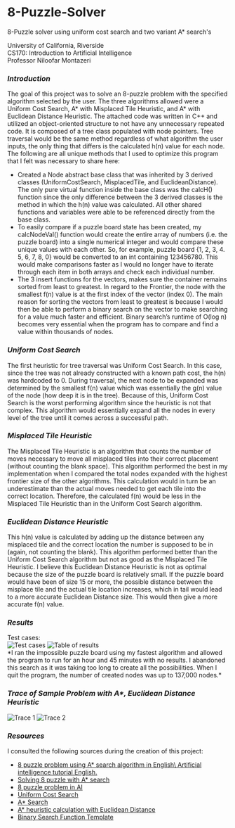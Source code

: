 # 8-Puzzle-Solver
8-Puzzle solver using uniform cost search and two variant A* search's

University of California, Riverside  
CS170: Introduction to Artificial Intelligence  
Professor Niloofar Montazeri

### *Introduction*
The goal of this project was to solve an 8-puzzle problem with the specified algorithm 
selected by the user. The three algorithms allowed were a Uniform Cost Search, A* with 
Misplaced Tile Heuristic, and A* with Euclidean Distance Heuristic. The attached code was 
written in C++ and utilized an object-oriented structure to not have any unnecessary 
repeated code. It is composed of a tree class populated with node pointers. Tree traversal 
would be the same method regardless of what algorithm the user inputs, the only thing that 
differs is the calculated h(n) value for each node.  
The following are all unique methods that I used to optimize this program that I felt was 
necessary to share here:
* Created a Node abstract base class that was inherited by 3 derived classes (UniformCostSearch, MisplacedTile, and EuclideanDistance). The only pure virtual function inside the base class was the calcH() function since the only difference between the 3 derived classes is the method in which the h(n) value was calculated. All other shared functions and variables were able to be referenced directly from the base class.
* To easily compare if a puzzle board state has been created, my calcNodeVal() function would create the entire array of numbers (i.e. the puzzle board) into a single numerical integer and would compare these unique values with each other. So, for example, puzzle board {1, 2, 3, 4. 5, 6, 7, 8, 0} would be converted to an int containing 123456780. This would make comparisons faster as I would no longer have to iterate through each item in both arrays and check each individual number.
* The 3 insert functions for the vectors, makes sure the container remains sorted from least to greatest. In regard to the Frontier, the node with the smallest f(n) value is at the first index of the vector (index 0). The main reason for sorting the vectors from least to greatest is because I would then be able to perform a binary search on the vector to make searching for a value much faster and efficient. Binary search’s runtime of O(log n) becomes very essential when the program has to compare and find a value within thousands of nodes.
### *Uniform Cost Search*
The first heuristic for tree traversal was Uniform Cost Search. In this case, since the tree was not already constructed with a known path cost, the h(n) was hardcoded to 0. During traversal, the next node to be expanded was determined by the smallest f(n) value which was essentially the g(n) value of the node (how deep it is in the tree). Because of this, Uniform Cost Search is the worst performing algorithm since the heuristic is not that complex. This algorithm would essentially expand all the nodes in every level of the tree until it comes across a successful path.
### *Misplaced Tile Heuristic*
The Misplaced Tile Heuristic is an algorithm that counts the number of moves necessary to move all misplaced tiles into their correct placement (without counting the blank space). This algorithm performed the best in my implementation when I compared the total nodes expanded with the highest frontier size of the other algorithms. This calculation would in turn be an underestimate than the actual moves needed to get each tile into the correct location. Therefore, the calculated f(n) would be less in the Misplaced Tile Heuristic than in the Uniform Cost Search algorithm.
### *Euclidean Distance Heuristic* 
This h(n) value is calculated by adding up the distance between any misplaced tile and the correct location the number is supposed to be in (again, not counting the blank). This algorithm performed better than the Uniform Cost Search algorithm but not as good as the Misplaced Tile Heuristic. I believe this Euclidean Distance Heuristic is not as optimal because the size of the puzzle board is relatively small. If the puzzle board would have been of size 15 or more, the possible distance between the misplace tile and the actual tile location increases, which in tail would lead to a more accurate Euclidean Distance size. This would then give a more accurate f(n) value.
### *Results*
Test cases:  
![Test cases](https://www.picturepaste.ca/images/2020/06/11/8462.png)
![Table of results](https://www.picturepaste.ca/images/2020/06/11/226.png)  
\*I ran the impossible puzzle board using my fastest algorithm and allowed the program to run for an hour and 45 minutes with no results. I abandoned this search as it was taking too long to create all the possibilities. When I quit the program, the number of created nodes was up to 137,000 nodes.\*
### *Trace of Sample Problem with A\*, Euclidean Distance Heuristic*
![Trace 1](https://www.picturepaste.ca/images/2020/06/11/446531.png)
![Trace 2](https://www.picturepaste.ca/images/2020/06/11/1255.png)
### *Resources*
I consulted the following sources during the creation of this project:
* [8 puzzle problem using A* search algorithm in English\ Artificial intelligence tutorial English.](https://www.youtube.com/watch?v=wJu3IZq1NFs)
* [Solving 8 puzzle with A* search](https://www.youtube.com/watch?v=GuCzYxHa7iA)
* [8 puzzle problem in AI](https://www.youtube.com/watch?v=uJA0i90uCGE&t=378s)
* [Uniform Cost Search](https://www.youtube.com/watch?v=dRMvK76xQJI&t=311s)
* [A* Search](https://www.youtube.com/watch?v=6TsL96NAZCo&t=284s)
* [A* heuristic calculation with Euclidean Distance](https://stackoverflow.com/questions/16869920/a-heuristic-calculation-with-euclidean-distance)
* [Binary Search Function Template](http://www.cplusplus.com/reference/algorithm/binary_search/)





